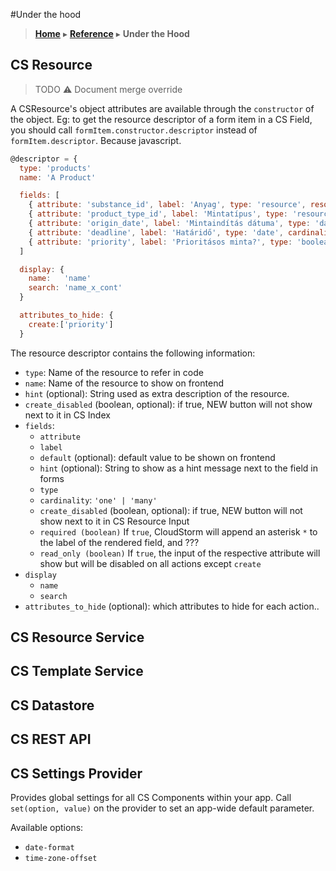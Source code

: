 #Under the hood
> [**Home**](../README.md) ▸ [**Reference**](../docs/README.md) ▸ **Under the Hood**

## CS Resource

> TODO :warning: Document merge override

A CSResource's object attributes are available through the `constructor` of the object. Eg: to get the resource descriptor of a form item in a CS Field, you should call `formItem.constructor.descriptor` instead of `formItem.descriptor`. Because javascript.

```javascript
@descriptor = {
  type: 'products'
  name: 'A Product'

  fields: [
    { attribute: 'substance_id', label: 'Anyag', type: 'resource', resource: 'substances', cardinality: 'one', relationship: 'substance', required: true, read_only: true }
    { attribute: 'product_type_id', label: 'Mintatípus', type: 'resource', resource: 'product_types', cardinality: 'one', relationship: 'product_type', required: true, read_only: true }
    { attribute: 'origin_date', label: 'Mintaindítás dátuma', type: 'date', cardinality: 'one', required: false, read_only: false }
    { attribute: 'deadline', label: 'Határidő', type: 'date', cardinality: 'one', required: false, read_only: false }
    { attribute: 'priority', label: 'Prioritásos minta?', type: 'boolean', cardinality: 'one', required: false, read_only: false }
  ]

  display: {
    name:   'name'
    search: 'name_x_cont'
  }

  attributes_to_hide: {
    create:['priority']
  }
```

The resource descriptor contains the following information:
* `type`: Name of the resource to refer in code
* `name`: Name of the resource to show on frontend
* `hint` (optional): String used as extra description of the resource.
* `create_disabled` (boolean, optional): if true, NEW button will not show next to it in CS Index
* `fields`:
  * `attribute`
  * `label`
  * `default` (optional): default value to be shown on frontend
  * `hint` (optional): String to show as a hint message next to the field in forms
  * `type`
  * `cardinality`: `'one' | 'many'`
  * `create_disabled` (boolean, optional): if true, NEW button will not show next to it in CS Resource Input
  * `required (boolean)` If `true`, CloudStorm will append an asterisk `*` to the label of the rendered field, and ???
  * `read_only (boolean)` If `true`, the input of the respective attribute will show but will be disabled on all actions except `create`
* `display`
  * `name`
  * `search`
* `attributes_to_hide` (optional): which attributes to hide for each action..

## CS Resource Service

## CS Template Service

## CS Datastore

## CS REST API

## CS Settings Provider
Provides global settings for all CS Components within your app.
Call `set(option, value)` on the provider to set an app-wide default parameter.

Available options:
* `date-format`
* `time-zone-offset`
